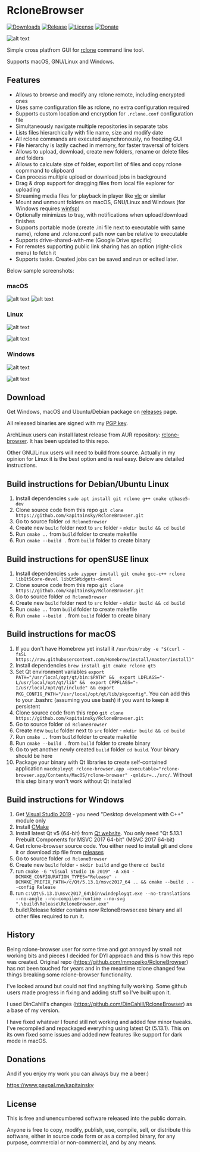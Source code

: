 RcloneBrowser
=============

[![Downloads][img3]][3] [![Release][img4]][4] [![License][img5]][5] [![Donate](https://img.shields.io/badge/Donate-PayPal-green.svg)](https://www.paypal.me/kapitainsky)

![alt text](https://github.com/kapitainsky/RcloneBrowser/wiki/images/rclone_128.png)

Simple cross platfrom GUI for [rclone](https://rclone.org/) command line tool.

Supports macOS, GNU/Linux and Windows.

Features
--------

* Allows to browse and modify any rclone remote, including encrypted ones
* Uses same configuration file as rclone, no extra configuration required
* Supports custom location and encryption for `.rclone.conf` configuration file
* Simultaneously navigate multiple repositories in separate tabs
* Lists files hierarchically with file name, size and modify date
* All rclone commands are executed asynchronously, no freezing GUI
* File hierarchy is lazily cached in memory, for faster traversal of folders
* Allows to upload, download, create new folders, rename or delete files and folders
* Allows to calculate size of folder, export list of files and copy rclone copmmand to clipboard
* Can process multiple upload or download jobs in background
* Drag & drop support for dragging files from local file explorer for uploading
* Streaming media files for playback in player like [vlc][6] or similar
* Mount and unmount folders on macOS, GNU/Linux and Windows (for Windows requires [winfsp](http://www.secfs.net/winfsp/))
* Optionally minimizes to tray, with notifications when upload/download finishes
* Supports portable mode (create .ini file next to executable with same name), rclone and .rclone.conf path now can be relative to executable
* Supports drive-shared-with-me (Google Drive specific)
* For remotes supporting public link sharing has an option (right-click menu) to fetch it
* Supports tasks. Created jobs can be saved and run or edited later. 

Below sample screenshots:


### macOS
![alt text](https://github.com/kapitainsky/RcloneBrowser/wiki/images/screenshot24.png)
![alt text](https://github.com/kapitainsky/RcloneBrowser/wiki/images/screenshot23.png)

### Linux
![alt text](https://github.com/kapitainsky/RcloneBrowser/wiki/images/screenshot21.png)

![alt text](https://github.com/kapitainsky/RcloneBrowser/wiki/images/screenshot22.png)





### Windows
![alt text](https://github.com/kapitainsky/RcloneBrowser/wiki/images/screenshot25.PNG)

![alt text](https://github.com/kapitainsky/RcloneBrowser/wiki/images/screenshot26.PNG)


Download
--------
Get Windows, macOS and Ubuntu/Debian package on [releases][3] page.

All released binaries are signed with my [PGP key](https://github.com/kapitainsky/RcloneBrowser/wiki/PGP-key).

ArchLinux users can install latest release from AUR repository: [rclone-browser][7]. It has been updated to this repo.

Other GNU/Linux users will need to build from source. Actually in my opinion for Linux it is the best option and is real easy. Below are detailed instructions.


Build instructions for Debian/Ubuntu Linux
------------------------------------------
1. Install dependencies `sudo apt install git rclone g++ cmake qtbase5-dev`
2. Clone source code from this repo `git clone https://github.com/kapitainsky/RcloneBrowser.git`
3. Go to source folder `cd RcloneBrowser`
4. Create new `build` folder next to `src` folder - `mkdir build && cd build`
5. Run `cmake ..` from `build` folder to create makefile
6. Run `cmake --build .` from `build` folder to create binary


Build instructions for openSUSE linux
-------------------------------------
1. Install dependencies `sudo zypper install git cmake gcc-c++ rclone libQt5Core-devel libQt5Widgets-devel`
2. Clone source code from this repo `git clone https://github.com/kapitainsky/RcloneBrowser.git`
3. Go to source folder `cd RcloneBrowser`
4. Create new `build` folder next to `src` folder - `mkdir build && cd build`
5. Run `cmake ..` from `build` folder to create makefile
6. Run `cmake --build .` from `build` folder to create binary

Build instructions for macOS
----------------------------
1. If you don't have Homebrew yet install it `/usr/bin/ruby -e "$(curl -fsSL https://raw.githubusercontent.com/Homebrew/install/master/install)"`
2. Install dependencies `brew install git cmake rclone qt5`
3. Set Qt environment variables `export PATH="/usr/local/opt/qt/bin:$PATH" &&  export LDFLAGS="-L/usr/local/opt/qt/lib" &&  export CPPFLAGS="-I/usr/local/opt/qt/include" && export PKG_CONFIG_PATH="/usr/local/opt/qt/lib/pkgconfig"`. You can add this to your .bashrc (assuming you use bash) if you want to keep it persistent
4. Clone source code from this repo `git clone https://github.com/kapitainsky/RcloneBrowser.git`
5. Go to source folder `cd RcloneBrowser`
6. Create new `build` folder next to `src` folder - `mkdir build && cd build`
7. Run `cmake ..` from `build` folder to create makefile
8. Run `cmake --build .` from `build` folder to create binary
9. Go to yet another newly created `build` folder `cd build`. Your binary should be here
10. Package your binary with Qt libraries to create self-contained application `macdeployqt rclone-browser.app -executable="rclone-browser.app/Contents/MacOS/rclone-browser" -qmldir=../src/`. Without this step binary won't work without Qt installed


Build instructions for Windows
------------------------------
1. Get [Visual Studio 2019][8] - you need "Desktop development with C++" module only
2. Install [CMake][9]
3. Install latest Qt v5 (64-bit) from [Qt website][10]. You only need "Qt 5.13.1 Prebuilt Components for MSVC 2017 64-bit" (MSVC 2017 64-bit)
4. Get rclone-browser source code. You either need to install git and clone it or download zip file from [releases][3]
5. Go to source folder `cd RcloneBrowser`
6. Create new `build` folder  - `mkdir build` and go there `cd build`
7. run `cmake -G "Visual Studio 16 2019" -A x64 -DCMAKE_CONFIGURATION_TYPES="Release" -DCMAKE_PREFIX_PATH=/c/Qt/5.13.1/msvc2017_64 .. && cmake --build . --config Release`
8. run `c:\Qt\5.13.1\msvc2017_64\bin\windeployqt.exe --no-translations --no-angle --no-compiler-runtime --no-svg ".\build\Release\RcloneBrowser.exe"`
9. build\Release folder contains now RcloneBrowser.exe binary and all other files required to run it.



History
--------
Being rclone-browser user for some time and got annoyed by small not working bits and pieces I decided for DYI approach and this is how this repo was created. Original repo (https://github.com/mmozeiko/RcloneBrowser) has not been touched for years and in the meantime rclone changed few things breaking some rclone-browser functionality.

I've looked around but could not find anything fully working. Some github users made progress in fixing and adding stuff so I've built upon it.

I used DinCahill's changes (https://github.com/DinCahill/RcloneBrowser) as a base of my version.

I have fixed whatever I found still not working and added few minor tweaks. I've recompiled and repackaged everything using latest Qt (5.13.1). This on its own fixed some issues and added new features like support for dark mode in macOS.

Donations 
--------

And if you enjoy my work you can always buy me a beer:)

https://www.paypal.me/kapitainsky

License
-------
This is free and unencumbered software released into the public domain.

Anyone is free to copy, modify, publish, use, compile, sell, or distribute this software, either in source code form or as a compiled binary, for any purpose, commercial or non-commercial, and by any means.

[1]: https://travis-ci.org/DinCahill/RcloneBrowser/
[2]: https://ci.appveyor.com/project/DinCahill/RcloneBrowser
[3]: https://github.com/kapitainsky/RcloneBrowser/releases
[4]: https://github.com/kapitainsky/RcloneBrowser/releases/latest
[5]: https://github.com/kapitainsky/RcloneBrowser/blob/master/LICENSE
[6]: https://www.videolan.org
[7]: https://aur.archlinux.org/packages/rclone-browser
[8]: https://docs.microsoft.com/en-us/visualstudio/releases/2019/release-notes
[9]: http://www.cmake.org/
[10]: https://www.qt.io/download-open-source/
[img3]: https://img.shields.io/github/downloads/kapitainsky/RcloneBrowser/total.svg?maxAge=3600
[img4]: https://img.shields.io/github/release/kapitainsky/RcloneBrowser.svg?maxAge=3600
[img5]: https://img.shields.io/github/license/kapitainsky/RcloneBrowser.svg?maxAge=2592000

